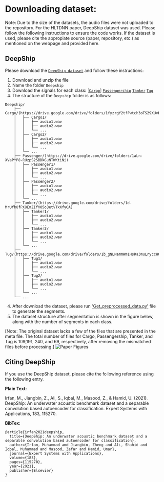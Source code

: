 # Downloading dataset:

Note: Due to the size of the datasets, the audio files were not 
uploaded to the repository. For the HLTDNN paper, DeepShip dataset was used. 
Please follow the following instructions
to ensure the code works. If the dataset is used,
please cite the appropiate source (paper, repository, etc.) as mentioned
on the webpage and provided here.

##  DeepShip

Please download the [`DeepShip dataset`](https://github.com/irfankamboh/DeepShip/issues/1)
and follow these instructions:

1. Download and unzip the file
2. Name the folder `Deepship`
3. Download the signals for each class: 
        [[`Cargo`](https://drive.google.com/drive/folders/1YyzrgY2tfFwtch3oTS29XUvKtEnsTgbw)]
        [`Passengership`](https://drive.google.com/drive/folders/1aLn-XVaPYP8-RUzpS2SBDkGuNTWKtiNi)
        [`Tanker`](https://drive.google.com/drive/folders/1d-MrUfb8fPX8EmZIfVO5oBetVTxXfyOA)
        [`Tug`](https://drive.google.com/drive/folders/1b_gNLNammWm1HsRa3muLryccHQEAHDnT)
5. The structure of the `Deepship` folder is as follows:
```
Deepship/
    ├── Cargo/(https://drive.google.com/drive/folders/1YyzrgY2tfFwtch3oTS29XUvKtEnsTgbw)
    │   ├── Cargo1/
    │   │   ├── audio1.wav
    │   │   ├── audio2.wav
    │   │   └── ...
    │   ├── Cargo2/
    │   │   ├── audio1.wav
    │   │   ├── audio2.wav
    │   │   └── ...
    │   └── ...
    ├── Passenger/(https://drive.google.com/drive/folders/1aLn-XVaPYP8-RUzpS2SBDkGuNTWKtiNi)
    │   ├── Passenger1/
    │   │   ├── audio1.wav
    │   │   ├── audio2.wav
    │   │   └── ...
    │   ├── Passenger2/
    │   │   ├── audio1.wav
    │   │   ├── audio2.wav
    │   │   └── ...
    │   └── ...
    ├── Tanker/(https://drive.google.com/drive/folders/1d-MrUfb8fPX8EmZIfVO5oBetVTxXfyOA)
    │   ├── Tanker1/
    │   │   ├── audio1.wav
    │   │   ├── audio2.wav
    │   │   └── ...
    │   ├── Tanker2/
    │   │   ├── audio1.wav
    │   │   ├── audio2.wav
    │   │   └── ...
    │   └── ...
    ├── Tug/(https://drive.google.com/drive/folders/1b_gNLNammWm1HsRa3muLryccHQEAHDnT)
    │   ├── Tug1/
    │   │   ├── audio1.wav
    │   │   ├── audio2.wav
    │   │   └── ...
    │   ├── Tug2/
    │   │   ├── audio1.wav
    │   │   ├── audio2.wav
    │   │   └── ...
    │   └── ...
    └── ...
```
4. After download the dataset, please run ['Get_preprocessed_data.py'](https://github.com/Peeples-Lab/HLTDNN/blob/master/Datasets/Get_preprocessed_data.py) file to generate the segments.
5. The dataset structure after segmentation is shown in the figure below, along with the number of segments in each class.      

[Note: The original dataset lacks a few of the files that are presented in the meta file. The total number of files for Cargo, Passengership, Tanker, and Tug is 109,191, 240, and 69, respectively, after removing the mismatched files before processing.]
![Paper Figures](https://github.com/Peeples-Lab/HLTDNN/blob/master/papers/Paper%20Figures.png)
## <a name="CitingDeepShip"></a>Citing DeepShip

If you use the DeepShip dataset, please cite the following reference using the following entry.

**Plain Text:**

Irfan, M., Jiangbin, Z., Ali, S., Iqbal, M., Masood, Z., & Hamid, U. (2021). DeepShip: An underwater acoustic benchmark dataset and a separable convolution based autoencoder for classification. Expert Systems with Applications, 183, 115270.

**BibTex:**
```
@article{irfan2021deepship,
  title={DeepShip: An underwater acoustic benchmark dataset and a separable convolution based autoencoder for classification},
  author={Irfan, Muhammad and Jiangbin, Zheng and Ali, Shahid and Iqbal, Muhammad and Masood, Zafar and Hamid, Umar},
  journal={Expert Systems with Applications},
  volume={183},
  pages={115270},
  year={2021},
  publisher={Elsevier}
}

```
